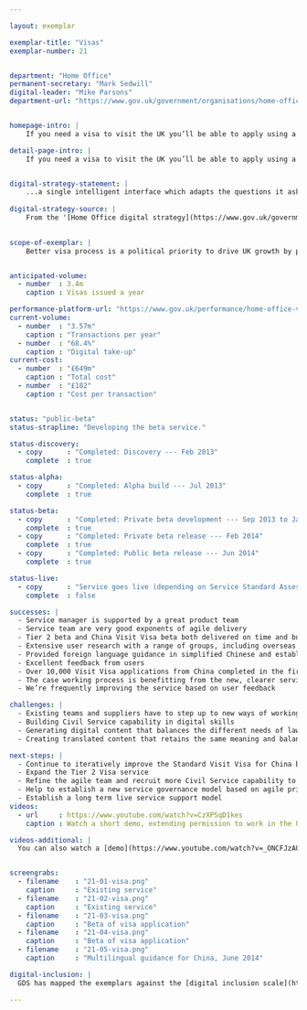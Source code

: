 ```yaml
---

layout: exemplar

exemplar-title: "Visas"
exemplar-number: 21


department: "Home Office"
permanent-secretary: "Mark Sedwill"
digital-leader: "Mike Parsons"
department-url: "https://www.gov.uk/government/organisations/home-office"


homepage-intro: |
    If you need a visa to visit the UK you’ll be able to apply using a simple online service

detail-page-intro: |
    If you need a visa to visit the UK you’ll be able to apply using a simple online service


digital-strategy-statement: |
    ...a single intelligent interface which adapts the questions it asks the user based on business rules: avoiding unnecessary questions and providing a dynamic, streamlined process that users (many of whom are not native English speakers) find simple and accessible.
    
digital-strategy-source: |
    From the '[Home Office digital strategy](https://www.gov.uk/government/publications/home-office-digital-strategy)' --- December 2012
    

scope-of-exemplar: |
    Better visa process is a political priority to drive UK growth by promoting visits from tourists, students and business people. [Currently 3.57m visas are issued at a cost of £649m/year, £182 per transaction](https://www.gov.uk/performance/transactions-explorer/service-details/home-office-visas-immigration-applications).


anticipated-volume:
  - number  : 3.4m
    caption : Visas issued a year

performance-platform-url: "https://www.gov.uk/performance/home-office-visas-immigration-applications"
current-volume:
  - number  : "3.57m"
    caption : "Transactions per year"
  - number  : "68.4%"
    caption : "Digital take-up"
current-cost:
  - number  : "£649m"
    caption : "Total cost"
  - number  : "£182"
    caption : "Cost per transaction"


status: "public-beta"
status-strapline: "Developing the beta service."

status-discovery:
  - copy      : "Completed: Discovery --- Feb 2013"
    complete  : true

status-alpha:
  - copy      : "Completed: Alpha build --- Jul 2013"
    complete  : true

status-beta:
  - copy      : "Completed: Private beta development --- Sep 2013 to Jan 2014"
    complete  : true
  - copy      : "Completed: Private beta release --- Feb 2014"
    complete  : true
  - copy      : "Completed: Public beta release --- Jun 2014"
    complete  : true

status-live:
  - copy      : "Service goes live (depending on Service Standard Assessment) --- Jan to Mar 2015"
    complete  : false

successes: |
  - Service manager is supported by a great product team
  - Service team are very good exponents of agile delivery
  - Tier 2 beta and China Visit Visa beta both delivered on time and budget
  - Extensive user research with a range of groups, including overseas users, English second-language users, agencies and UK legal representatives
  - Provided foreign language guidance in simplified Chinese and established a multi-lingual framework  for managing translated content
  - Excellent feedback from users 
  - Over 10,000 Visit Visa applications from China completed in the first month 
  - The case working process is benefitting from the new, clearer service as the quality of submitted data is improving
  - We’re frequently improving the service based on user feedback

challenges: |
  - Existing teams and suppliers have to step up to new ways of working
  - Building Civil Service capability in digital skills
  - Generating digital content that balances the different needs of law, policy, security, an english second-language audience, and GOV.UK content guidelines
  - Creating translated content that retains the same meaning and balance across these disparate needs

next-steps: |
  - Continue to iteratively improve the Standard Visit Visa for China based on user feedback and testing
  - Expand the Tier 2 Visa service 
  - Refine the agile team and recruit more Civil Service capability to support its work
  - Help to establish a new service governance model based on agile principles
  - Establish a long term live service support model
videos:
  - url     : https://www.youtube.com/watch?v=CzXPSqD1kes
    caption : Watch a short demo, extending permission to work in the UK, filmed January 2014

videos-additional: |
  You can also watch a [demo](https://www.youtube.com/watch?v=_ONCFJzA0CM) introducing the service, filmed July 2013.


screengrabs:
  - filename    : "21-01-visa.png"
    caption     : "Existing service"
  - filename    : "21-02-visa.png"
    caption     : "Existing service"
  - filename    : "21-03-visa.png"
    caption     : "Beta of visa application"
  - filename    : "21-04-visa.png"
    caption     : "Beta of visa application"
  - filename    : "21-05-visa.png"
    caption     : "Multilingual guidance for China, June 2014"

digital-inclusion: |
  GDS has mapped the exemplars against the [digital inclusion scale](https://www.gov.uk/government/publications/government-digital-inclusion-strategy/government-digital-inclusion-strategy#measuring-digital-exclusion) to help show where these services may be difficult for some people to use. [See the rating for Visas](https://www.gov.uk/government/publications/government-digital-inclusion-strategy/exemplar-services-and-identity-assurance-how-complex-they-are#visas).

---
```




